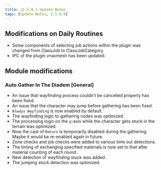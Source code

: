 ```yaml
---
title: v1.5.8.1 Update Notes
tags: [Update Notes, 1.5.8.0]
---
```


## Modifications on Daily Routines

- Some components of selecting job actions within the plugin was changed from ClassJob to ClassJobCategory.
- IPC of the plugin vnavmesh has been updated.

## Module modifications

### Auto Gather In The Diadem [General]

- An issue that wayfinding process couldn't be cancelled properly has been fixed.
- An issue that the character may jump before gathering has been fixed.
- `Always Wayfinding` is now enabled by default.
- The wayfinding logic to gathering nodes was optimized.
- The processing logic on the y-axis while the character gets stuck in the terrain was optimized.
- Now the cast of `Return` is temporarily disabled during the gathering. Maybe it would be re-enabled again in future.
- Zone checks and job checks were added to various time out detections.
- The timing of exchanging specified materials is now set to that after material counting of each round.
- New detection of wayfinding stuck was added.
- The jumping stuck detection was optimized.